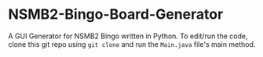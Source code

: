 # NSMB2-Bingo-Board-Generator
A GUI Generator for NSMB2 Bingo written in Python. To edit/run the code, clone this git repo using `git clone` and run the `Main.java` file's main method. 
